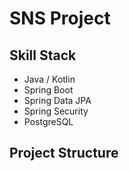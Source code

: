 # SNS Project

## Skill Stack
- Java / Kotlin
- Spring Boot
- Spring Data JPA
- Spring Security
- PostgreSQL

## Project Structure
